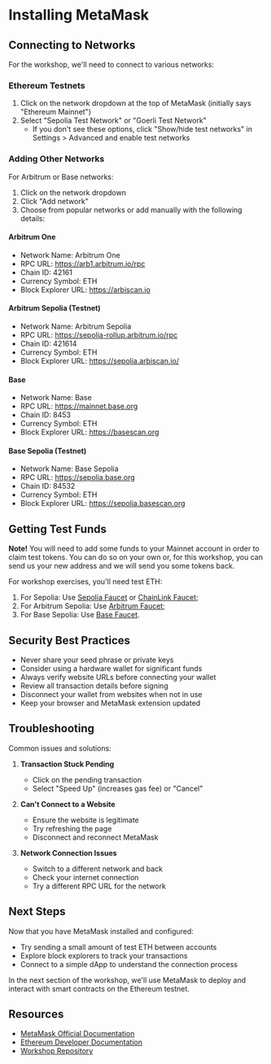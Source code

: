 # Installing MetaMask

## Connecting to Networks

For the workshop, we'll need to connect to various networks:

### Ethereum Testnets

1. Click on the network dropdown at the top of MetaMask (initially says "Ethereum Mainnet")
2. Select "Sepolia Test Network" or "Goerli Test Network"
   - If you don't see these options, click "Show/hide test networks" in Settings > Advanced and enable test networks

### Adding Other Networks

For Arbitrum or Base networks:

1. Click on the network dropdown
2. Click "Add network"
3. Choose from popular networks or add manually with the following details:

#### Arbitrum One
- Network Name: Arbitrum One
- RPC URL: https://arb1.arbitrum.io/rpc
- Chain ID: 42161
- Currency Symbol: ETH
- Block Explorer URL: https://arbiscan.io

#### Arbitrum Sepolia (Testnet)
- Network Name: Arbitrum Sepolia
- RPC URL: https://sepolia-rollup.arbitrum.io/rpc
- Chain ID: 421614
- Currency Symbol: ETH
- Block Explorer URL: https://sepolia.arbiscan.io/

#### Base
- Network Name: Base
- RPC URL: https://mainnet.base.org
- Chain ID: 8453
- Currency Symbol: ETH
- Block Explorer URL: https://basescan.org

#### Base Sepolia (Testnet)
- Network Name: Base Sepolia
- RPC URL: https://sepolia.base.org
- Chain ID: 84532
- Currency Symbol: ETH
- Block Explorer URL: https://sepolia.basescan.org

## Getting Test Funds


**Note!** You will need to add some funds to your Mainnet account in order to claim test tokens. You can do so on your own or, for this workshop, you can send us your new address and we will send you some tokens back.


For workshop exercises, you'll need test ETH:

1. For Sepolia: Use [Sepolia Faucet](https://sepoliafaucet.com/) or [ChainLink Faucet](https://faucets.chain.link/sepolia);
2. For Arbitrum Sepolia: Use [Arbitrum Faucet](https://faucet.quicknode.com/arbitrum/sepolia);
3. For Base Sepolia: Use [Base Faucet](https://www.coinbase.com/faucets/base-sepolia-faucet).

## Security Best Practices

- Never share your seed phrase or private keys
- Consider using a hardware wallet for significant funds
- Always verify website URLs before connecting your wallet
- Review all transaction details before signing
- Disconnect your wallet from websites when not in use
- Keep your browser and MetaMask extension updated

## Troubleshooting

Common issues and solutions:

1. **Transaction Stuck Pending**
   - Click on the pending transaction
   - Select "Speed Up" (increases gas fee) or "Cancel"

2. **Can't Connect to a Website**
   - Ensure the website is legitimate
   - Try refreshing the page
   - Disconnect and reconnect MetaMask

3. **Network Connection Issues**
   - Switch to a different network and back
   - Check your internet connection
   - Try a different RPC URL for the network

## Next Steps

Now that you have MetaMask installed and configured:
- Try sending a small amount of test ETH between accounts
- Explore block explorers to track your transactions
- Connect to a simple dApp to understand the connection process

In the next section of the workshop, we'll use MetaMask to deploy and interact with smart contracts on the Ethereum testnet.

## Resources

- [MetaMask Official Documentation](https://support.metamask.io)
- [Ethereum Developer Documentation](https://ethereum.org/developers)
- [Workshop Repository](https://github.com/cs-pub-ro/workshop-blockchain-protocols-and-distributed-applications)